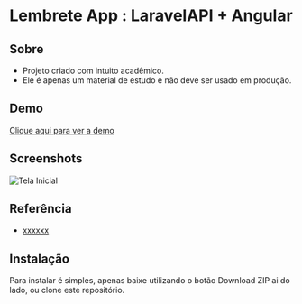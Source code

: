 # Lembrete App : LaravelAPI + Angular

## Sobre

* Projeto criado com intuito acadêmico.
* Ele é apenas um material de estudo e não deve ser usado em produção.

## Demo
[Clique aqui para ver a demo](#)

## Screenshots
![Tela Inicial](https://drive.google.com/open?id=0ByMVdIJEU4U7TGF0NDZ0YlV1cjg)

## Referência
* [xxxxxx](#)

## Instalação

Para instalar é simples, apenas baixe utilizando o botão Download ZIP ai do lado, ou clone este repositório.
